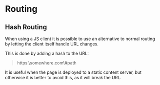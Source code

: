 # Routing

## Hash Routing

When using a JS client it is possible to use an alternative to normal routing by letting the client itself handle URL changes.

This is done by adding a hash to the URL:

> https:\\somewhere.com\\#path

It is useful when the page is deployed to a static content server, but otherwise it is better to avoid this, as it will break the URL.

